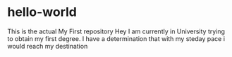# hello-world
This is the actual My First repository
Hey I am currently in University trying to obtain my first degree. I have a determination that with my steday pace i would reach my destination
